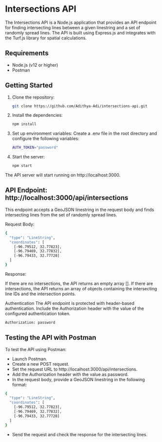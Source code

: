 # Intersections API

The Intersections API is a Node.js application that provides an API endpoint for finding intersecting lines between a given linestring and a set of randomly spread lines. The API is built using Express.js and integrates with the Turf.js library for spatial calculations.

## Requirements

- Node.js (v12 or higher)
- Postman

## Getting Started

1. Clone the repository:
   ```bash
   git clone https://github.com/Adithya-Adi/intersections-api.git
   ```
2. Install the dependencies:
   ```bash
   npm install
   ```
4. Set up environment variables:
   Create a .env file in the root directory and configure the following variables:
   ```bash
   AUTH_TOKEN="password"
   ```
6. Start the server:
   ```bash
   npm start
   ```
  The API server will start running on http://localhost:3000.

## API Endpoint: http://localhost:3000/api/intersections
This endpoint accepts a GeoJSON linestring in the request body and finds intersecting lines from the set of randomly spread lines.

Request Body:
  ```bash
  {
    "type": "LineString",
    "coordinates": [
      [-96.79512, 32.77823],
      [-96.79469, 32.77832],
      [-96.79433, 32.77728]
    ]
  }
  ```
Response:

If there are no intersections, the API returns an empty array [].
If there are intersections, the API returns an array of objects containing the intersecting line IDs and the intersection points.

Authentication
The API endpoint is protected with header-based authentication. Include the Authorization header with the value of the configured authentication token.

```bash
Authorization: password
```

## Testing the API with Postman
To test the API using Postman:
- Launch Postman.
- Create a new POST request.
- Set the request URL to http://localhost:3000/api/intersections.
- Add the Authorization header with the value as password.
- In the request body, provide a GeoJSON linestring in the following format:
```bash
{
  "type": "LineString",
  "coordinates": [
    [-96.79512, 32.77823],
    [-96.79469, 32.77832],
    [-96.79433, 32.77728]
  ]
}
```
- Send the request and check the response for the intersecting lines.
